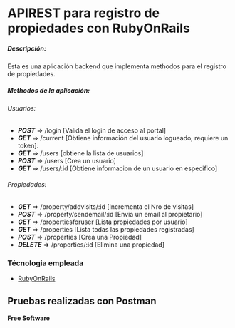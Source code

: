 # APIREST para registro de propiedades con RubyOnRails

##### Descripción:

Esta es una aplicación backend que implementa methodos para el registro de propiedades.

##### Methodos de la aplicación:

###### Usuarios:

- **_POST_** => /login [Valida el login de acceso al portal]
- **_GET_** => /current [Obtiene información del usuario logueado, requiere un token].
- **_GET_** => /users [obtiene la lista de usuarios]
- **_POST_** => /users [Crea un usuario]
- **_GET_** => /users/:id [Obtiene informacion de un usuario en especifico]

###### Propiedades:

- **_GET_** => /property/addvisits/:id [Incrementa el Nro de visitas]
- **_POST_** => /property/sendemail/:id [Envia un email al propietario]
- **_GET_** => /propertiesforuser [Lista propiedades por usuario]
- **_GET_** => /properties [Lista todas las propiedades registradas]
- **_POST_** => /properties [Crea una Propiedad]
- **_DELETE_** => /properties/:id [Elimina una propiedad]

### Técnologia empleada

- [RubyOnRails]

## Pruebas realizadas con Postman

**Free Software**

[//]: #
[rubyonrails]: https://guides.rubyonrails.org/

